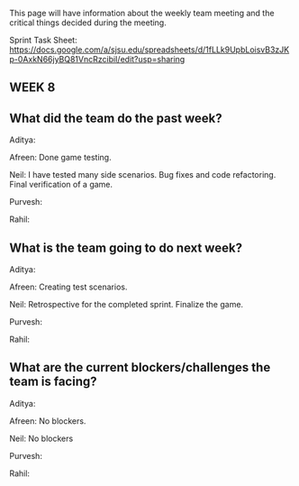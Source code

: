 This page will have information about the weekly team meeting and the critical things decided during the meeting.

Sprint Task Sheet: https://docs.google.com/a/sjsu.edu/spreadsheets/d/1fLLk9UpbLoisvB3zJKp-0AxkN66jyBQ81VncRzcibiI/edit?usp=sharing

## WEEK 8

## What did the team do the past week?

Aditya: 

Afreen: Done game testing.

Neil: I have tested many side scenarios. Bug fixes and code refactoring. Final verification of a game.

Purvesh: 

Rahil: 

## What is the team going to do next week?

Aditya: 

Afreen: Creating test scenarios.

Neil: Retrospective for the completed sprint. Finalize the game.

Purvesh: 

Rahil: 

## What are the current blockers/challenges the team is facing?

Aditya: 

Afreen: No blockers.

Neil: No blockers

Purvesh: 

Rahil: 
